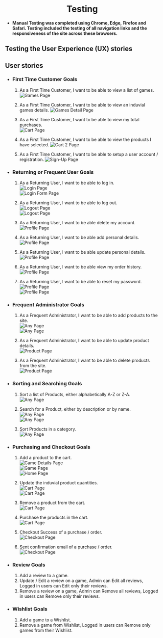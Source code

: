 <h1 align="center">Testing</h1> 

- #### Manual Testing was completed using Chrome, Edge, Firefox and Safari. Testing included the testing of all navigation links and the responsiveness of the site across these browsers. 

## Testing the User Experience (UX) stories
## User stories
 -   ### First Time Customer Goals
       1. As a First Time Customer, I want to be able to view a list of games.
            ![Games Page](readme_images/games.png)<br>

       2. As a First Time Customer, I want to be able to view an induvial games details.
            ![Games Detail Page](readme_images/game_details.png)<br>

       3. As a First Time Customer, I want to be able to view my total purchases.<br>
            ![Cart Page](readme_images/admin_login.png)<br>

       4. As a First Time Customer, I want to be able to view the products I have selected.
            ![Cart 2 Page](readme_images/cart.png)<br>

       5. As a First Time Customer, I want to be able to setup a user account / registration.
            ![Sign-Up Page](readme_images/regsiter.png)<br>
 
 -   ### Returning or Frequent User Goals
       1. As a Returning User, I want to be able to log in.<br>
            ![Login Page](readme_images/signed_out.png)<br>
            ![Login Form Page](readme_images/sign-in.png)

       2. As a Returning User, I want to be able to log out.<br>
            ![Logout Page](readme_images/admin_login.png)<br>
            ![Logout Page](readme_images/sign-out.PNG)

       3. As a Returning User, I want to be able delete my account.<br>
            ![Profile Page](readme_images/profile.png)

       4. As a Returning User, I want to be able add personal details.<br>
            ![Profile Page](readme_images/profile.png)

       5. As a Returning User, I want to be able update personal details.<br>
            ![Profile Page](readme_images/profile.png)

       6. As a Returning User, I want to be able view my order history.<br>
            ![Profile Page](readme_images/order_history.png)
      
       7. As a Returning User, I want to be able to reset my password.<br>
            ![Profile Page](readme_images/sign-in.png)<br>
            ![Profile Page](readme_images/forgot_password.png)
 
 -   ### Frequent Administrator Goals
       1. As a Frequent Administrator, I want to be able to add products to the site.<br>
            ![Any Page](readme_images/admin_login.png)<br>
            ![Any Page](readme_images/add_game.png)

       2. As a Frequent Administrator, I want to be able to update product details.<br>
            ![Product Page](readme_images/game_details.png)

       3. As a Frequent Administrator, I want to be able to delete products from the site.<br>
            ![Product Page](readme_images/games.png)
 
 -   ### Sorting and Searching Goals
       1. Sort a list of Products, either alphabetically A-Z or Z-A.<br>
            ![Any Page](readme_images/sorting.png)

       2. Search for a Product, either by description or by name. <br>
            ![Any Page](readme_images/game_filters.PNG)<br>
            ![Any Page](readme_images/search_bar.png)

       3. Sort Products in a category.<br>
            ![Any Page](readme_images/categories.png)

 -   ### Purchasing and Checkout Goals
       1. Add a product to the cart.<br>
            ![Game Details Page](readme_images/game_details.png)<br>
            ![Game Page](readme_images/games.png)<br>
            ![Home Page](readme_images/full_games.png)

       2. Update the induvial product quantities.<br>
            ![Cart Page](readme_images/game_details.png)<br>
            ![Cart Page](readme_images/cart.png)

       3. Remove a product from the cart.<br>
            ![Cart Page](readme_images/cart.png)

       4. Purchase the products in the cart.<br>
            ![Cart Page](readme_images/checkout.png)
      
       5. Checkout Success of a purchase / order.<br>
            ![Checkout Page](readme_images/success_checkout.png)

       6. Sent confirmation email of a purchase / order.<br>
            ![Checkout Page](readme_images/confirmation_email.png)

 -   ### Review Goals
       1. Add a review to a game.
       2. Update / Edit a review on a game, Admin can Edit all reviews, Logged in users can Edit only their reviews.
       3. Remove a review on a game, Admin can Remove all reviews, Logged in users can Remove only their reviews.

 -   ### Wishlist Goals
       1. Add a game to a Wishlist.
       3. Remove a game from Wishlist, Logged in users can Remove only games from their Wishlist.